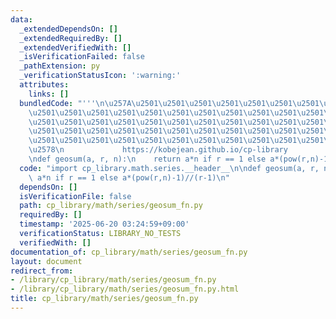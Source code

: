 ```yaml
---
data:
  _extendedDependsOn: []
  _extendedRequiredBy: []
  _extendedVerifiedWith: []
  _isVerificationFailed: false
  _pathExtension: py
  _verificationStatusIcon: ':warning:'
  attributes:
    links: []
  bundledCode: "'''\n\u257A\u2501\u2501\u2501\u2501\u2501\u2501\u2501\u2501\u2501\u2501\
    \u2501\u2501\u2501\u2501\u2501\u2501\u2501\u2501\u2501\u2501\u2501\u2501\u2501\
    \u2501\u2501\u2501\u2501\u2501\u2501\u2501\u2501\u2501\u2501\u2501\u2501\u2501\
    \u2501\u2501\u2501\u2501\u2501\u2501\u2501\u2501\u2501\u2501\u2501\u2501\u2501\
    \u2501\u2501\u2501\u2501\u2501\u2501\u2501\u2501\u2501\u2501\u2501\u2501\u2501\
    \u2578\n             https://kobejean.github.io/cp-library               \n'''\n\
    \ndef geosum(a, r, n):\n    return a*n if r == 1 else a*(pow(r,n)-1)//(r-1)\n"
  code: "import cp_library.math.series.__header__\n\ndef geosum(a, r, n):\n    return\
    \ a*n if r == 1 else a*(pow(r,n)-1)//(r-1)\n"
  dependsOn: []
  isVerificationFile: false
  path: cp_library/math/series/geosum_fn.py
  requiredBy: []
  timestamp: '2025-06-20 03:24:59+09:00'
  verificationStatus: LIBRARY_NO_TESTS
  verifiedWith: []
documentation_of: cp_library/math/series/geosum_fn.py
layout: document
redirect_from:
- /library/cp_library/math/series/geosum_fn.py
- /library/cp_library/math/series/geosum_fn.py.html
title: cp_library/math/series/geosum_fn.py
---
```

